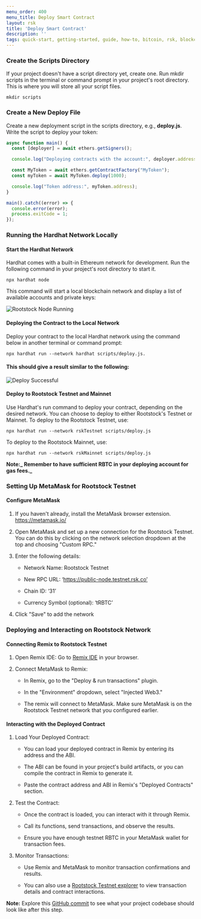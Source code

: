 ```yaml
---
menu_order: 400
menu_title: Deploy Smart Contract
layout: rsk
title: 'Deploy Smart Contract'
description: ''
tags: quick-start, getting-started, guide, how-to, bitcoin, rsk, blockchain
---
```


### Create the Scripts Directory

If your project doesn't have a script directory yet, create one. Run mkdir scripts in the terminal or command prompt in your project's root directory. This is where you will store all your script files.

```shell
mkdir scripts
```

### Create a New Deploy File

Create a new deployment script in the scripts directory, e.g., **deploy.js**.
Write the script to deploy your token:

```js
async function main() {
  const [deployer] = await ethers.getSigners();

  console.log("Deploying contracts with the account:", deployer.address);

  const MyToken = await ethers.getContractFactory("MyToken");
  const myToken = await MyToken.deploy(1000);

  console.log("Token address:", myToken.address);
}

main().catch((error) => {
  console.error(error);
  process.exitCode = 1;
});
```

### Running the Hardhat Network Locally

#### Start the Hardhat Network

Hardhat comes with a built-in Ethereum network for development. Run the following command in your project's root directory to start it.

```shell
npx hardhat node
```

This command will start a local blockchain network and display a list of available accounts and private keys:

![Rootstock Node Running](/assets/img/guides/quickstart/getting-started/run-node.png)

#### Deploying the Contract to the Local Network
Deploy your contract to the local Hardhat network using the command below in another terminal or command prompt:

```shell
npx hardhat run --network hardhat scripts/deploy.js.
```

#### This should give a result similar to the following:

![Deploy Successful](/assets/img/guides/quickstart/getting-started/deploy-success.png)

#### Deploy to Rootstock Testnet and Mainnet

Use Hardhat's run command to deploy your contract, depending on the desired network. You can choose to deploy to either Rootstock's Testnet or Mainnet.
To deploy to the Rootstock Testnet, use:

```shell
npx hardhat run --network rskTestnet scripts/deploy.js
```

To deploy to the Rootstock Mainnet, use:

```shell
npx hardhat run --network rskMainnet scripts/deploy.js
```

**Note:_ Remember to have sufficient RBTC in your deploying account for gas fees._**

### Setting Up MetaMask for Rootstock Testnet

#### Configure MetaMask

1. If you haven't already, install the MetaMask browser extension. https://metamask.io/

2. Open MetaMask and set up a new connection for the Rootstock Testnet. You can do this by clicking on the network selection dropdown at the top and choosing "Custom RPC."

3. Enter the following details:

    - Network Name: Rootstock Testnet

    - New RPC URL: ‘https://public-node.testnet.rsk.co’

    - Chain ID: ‘31’

    - Currency Symbol (optional): ‘tRBTC’

4. Click "Save" to add the network

### Deploying and Interacting on Rootstock Network

#### Connecting Remix to Rootstock Testnet

1. Open Remix IDE: Go to [Remix IDE](https://remix.ethereum.org/) in your browser.

2. Connect MetaMask to Remix:

    - In Remix, go to the "Deploy & run transactions" plugin.

    - In the "Environment" dropdown, select "Injected Web3."
    
    - The remix will connect to MetaMask. Make sure MetaMask is on the Rootstock Testnet network that you configured earlier.

#### Interacting with the Deployed Contract

1. Load Your Deployed Contract:

   - You can load your deployed contract in Remix by entering its address and the ABI.

   - The ABI can be found in your project's build artifacts, or you can compile the contract in Remix to generate it.

   - Paste the contract address and ABI in Remix's "Deployed Contracts" section.

2. Test the Contract:

    - Once the contract is loaded, you can interact with it through Remix.

    - Call its functions, send transactions, and observe the results.

    - Ensure you have enough testnet RBTC in your MetaMask wallet for transaction fees.

3. Monitor Transactions:

    - Use Remix and MetaMask to monitor transaction confirmations and results.

    - You can also use a [Rootstock Testnet explorer](https://explorer.testnet.rsk.co/) to view transaction details and contract interactions.

**Note:** Explore this [GitHub commit](https://github.com/jesus-iov/rootstock-quick-start-guide/commit/846c60b867cd16541a40e9a57864a869004a0935) to see what your project codebase should look like after this step.